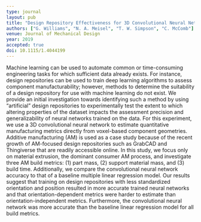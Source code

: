 ```yaml
---
type: journal
layout: pub
title: "Design Repository Effectiveness for 3D Convolutional Neural Networks: Application to Additive Manufacturing"
authors: ["G. Williams", "N. A. Meisel", "T. W. Simpson", "C. McComb"]
venue: Journal of Mechanical Design
year: 2019
accepted: true
doi: 10.1115/1.4044199
---
```


Machine learning can be used to automate common or time-consuming engineering tasks for which sufficient data already exists. For instance, design repositories can be used to train deep learning algorithms to assess component manufacturability; however, methods to determine the suitability of a design repository for use with machine learning do not exist. We provide an initial investigation towards identifying such a method by using “artificial” design repositories to experimentally test the extent to which altering properties of the dataset impacts the assessment precision and generalizability of neural networks trained on the data. For this experiment, we use a 3D convolutional neural network to estimate quantitative manufacturing metrics directly from voxel-based component geometries. Additive manufacturing (AM) is used as a case study because of the recent growth of AM-focused design repositories such as GrabCAD and Thingiverse that are readily accessible online. In this study, we focus only on material extrusion, the dominant consumer AM process, and investigate three AM build metrics: (1) part mass, (2) support material mass, and (3) build time. Additionally, we compare the convolutional neural network accuracy to that of a baseline multiple linear regression model. Our results suggest that training on design repositories with less standardized orientation and position resulted in more accurate trained neural networks and that orientation-dependent metrics were harder to estimate than orientation-independent metrics. Furthermore, the convolutional neural network was more accurate than the baseline linear regression model for all build metrics.
